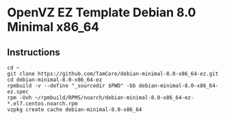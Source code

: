 # OpenVZ EZ Template Debian 8.0 Minimal x86_64
## Instructions
```
cd ~
git clone https://github.com/TamCore/debian-minimal-8.0-x86_64-ez.git
cd debian-minimal-8.0-x86_64-ez
rpmbuild -v --define "_sourcedir $PWD" -bb debian-minimal-8.0-x86_64-ez.spec
rpm -Uvh ~/rpmbuild/RPMS/noarch/debian-minimal-8.0-x86_64-ez-*.el7.centos.noarch.rpm
vzpkg create cache debian-minimal-8.0-x86_64
```
